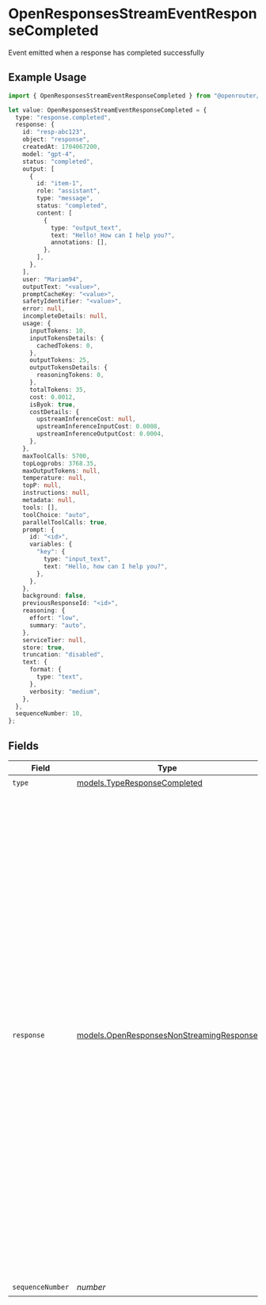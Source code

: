 # OpenResponsesStreamEventResponseCompleted

Event emitted when a response has completed successfully

## Example Usage

```typescript
import { OpenResponsesStreamEventResponseCompleted } from "@openrouter/sdk/models";

let value: OpenResponsesStreamEventResponseCompleted = {
  type: "response.completed",
  response: {
    id: "resp-abc123",
    object: "response",
    createdAt: 1704067200,
    model: "gpt-4",
    status: "completed",
    output: [
      {
        id: "item-1",
        role: "assistant",
        type: "message",
        status: "completed",
        content: [
          {
            type: "output_text",
            text: "Hello! How can I help you?",
            annotations: [],
          },
        ],
      },
    ],
    user: "Mariam94",
    outputText: "<value>",
    promptCacheKey: "<value>",
    safetyIdentifier: "<value>",
    error: null,
    incompleteDetails: null,
    usage: {
      inputTokens: 10,
      inputTokensDetails: {
        cachedTokens: 0,
      },
      outputTokens: 25,
      outputTokensDetails: {
        reasoningTokens: 0,
      },
      totalTokens: 35,
      cost: 0.0012,
      isByok: true,
      costDetails: {
        upstreamInferenceCost: null,
        upstreamInferenceInputCost: 0.0008,
        upstreamInferenceOutputCost: 0.0004,
      },
    },
    maxToolCalls: 5700,
    topLogprobs: 3768.35,
    maxOutputTokens: null,
    temperature: null,
    topP: null,
    instructions: null,
    metadata: null,
    tools: [],
    toolChoice: "auto",
    parallelToolCalls: true,
    prompt: {
      id: "<id>",
      variables: {
        "key": {
          type: "input_text",
          text: "Hello, how can I help you?",
        },
      },
    },
    background: false,
    previousResponseId: "<id>",
    reasoning: {
      effort: "low",
      summary: "auto",
    },
    serviceTier: null,
    store: true,
    truncation: "disabled",
    text: {
      format: {
        type: "text",
      },
      verbosity: "medium",
    },
  },
  sequenceNumber: 10,
};
```

## Fields

| Field                                                                                                                                                                                                                                                                                                                                                                                                                                                                                                                                                                                                                                                                                                                           | Type                                                                                                                                                                                                                                                                                                                                                                                                                                                                                                                                                                                                                                                                                                                            | Required                                                                                                                                                                                                                                                                                                                                                                                                                                                                                                                                                                                                                                                                                                                        | Description                                                                                                                                                                                                                                                                                                                                                                                                                                                                                                                                                                                                                                                                                                                     | Example                                                                                                                                                                                                                                                                                                                                                                                                                                                                                                                                                                                                                                                                                                                         |
| ------------------------------------------------------------------------------------------------------------------------------------------------------------------------------------------------------------------------------------------------------------------------------------------------------------------------------------------------------------------------------------------------------------------------------------------------------------------------------------------------------------------------------------------------------------------------------------------------------------------------------------------------------------------------------------------------------------------------------- | ------------------------------------------------------------------------------------------------------------------------------------------------------------------------------------------------------------------------------------------------------------------------------------------------------------------------------------------------------------------------------------------------------------------------------------------------------------------------------------------------------------------------------------------------------------------------------------------------------------------------------------------------------------------------------------------------------------------------------- | ------------------------------------------------------------------------------------------------------------------------------------------------------------------------------------------------------------------------------------------------------------------------------------------------------------------------------------------------------------------------------------------------------------------------------------------------------------------------------------------------------------------------------------------------------------------------------------------------------------------------------------------------------------------------------------------------------------------------------- | ------------------------------------------------------------------------------------------------------------------------------------------------------------------------------------------------------------------------------------------------------------------------------------------------------------------------------------------------------------------------------------------------------------------------------------------------------------------------------------------------------------------------------------------------------------------------------------------------------------------------------------------------------------------------------------------------------------------------------- | ------------------------------------------------------------------------------------------------------------------------------------------------------------------------------------------------------------------------------------------------------------------------------------------------------------------------------------------------------------------------------------------------------------------------------------------------------------------------------------------------------------------------------------------------------------------------------------------------------------------------------------------------------------------------------------------------------------------------------- |
| `type`                                                                                                                                                                                                                                                                                                                                                                                                                                                                                                                                                                                                                                                                                                                          | [models.TypeResponseCompleted](../models/typeresponsecompleted.md)                                                                                                                                                                                                                                                                                                                                                                                                                                                                                                                                                                                                                                                              | :heavy_check_mark:                                                                                                                                                                                                                                                                                                                                                                                                                                                                                                                                                                                                                                                                                                              | N/A                                                                                                                                                                                                                                                                                                                                                                                                                                                                                                                                                                                                                                                                                                                             |                                                                                                                                                                                                                                                                                                                                                                                                                                                                                                                                                                                                                                                                                                                                 |
| `response`                                                                                                                                                                                                                                                                                                                                                                                                                                                                                                                                                                                                                                                                                                                      | [models.OpenResponsesNonStreamingResponse](../models/openresponsesnonstreamingresponse.md)                                                                                                                                                                                                                                                                                                                                                                                                                                                                                                                                                                                                                                      | :heavy_check_mark:                                                                                                                                                                                                                                                                                                                                                                                                                                                                                                                                                                                                                                                                                                              | Complete non-streaming response from the Responses API                                                                                                                                                                                                                                                                                                                                                                                                                                                                                                                                                                                                                                                                          | {<br/>"id": "resp-abc123",<br/>"object": "response",<br/>"created_at": 1704067200,<br/>"model": "gpt-4",<br/>"status": "completed",<br/>"output": [<br/>{<br/>"type": "message",<br/>"id": "msg-abc123",<br/>"status": "completed",<br/>"role": "assistant",<br/>"content": [<br/>{<br/>"type": "output_text",<br/>"text": "Hello! How can I help you today?",<br/>"annotations": []<br/>}<br/>]<br/>}<br/>],<br/>"usage": {<br/>"input_tokens": 10,<br/>"output_tokens": 25,<br/>"total_tokens": 35,<br/>"input_tokens_details": {<br/>"cached_tokens": 0<br/>},<br/>"output_tokens_details": {<br/>"reasoning_tokens": 0<br/>}<br/>},<br/>"tools": [],<br/>"tool_choice": "auto",<br/>"parallel_tool_calls": true,<br/>"error": null,<br/>"incomplete_details": null,<br/>"temperature": null,<br/>"top_p": null,<br/>"max_output_tokens": null,<br/>"metadata": null,<br/>"instructions": null<br/>} |
| `sequenceNumber`                                                                                                                                                                                                                                                                                                                                                                                                                                                                                                                                                                                                                                                                                                                | *number*                                                                                                                                                                                                                                                                                                                                                                                                                                                                                                                                                                                                                                                                                                                        | :heavy_check_mark:                                                                                                                                                                                                                                                                                                                                                                                                                                                                                                                                                                                                                                                                                                              | N/A                                                                                                                                                                                                                                                                                                                                                                                                                                                                                                                                                                                                                                                                                                                             |                                                                                                                                                                                                                                                                                                                                                                                                                                                                                                                                                                                                                                                                                                                                 |